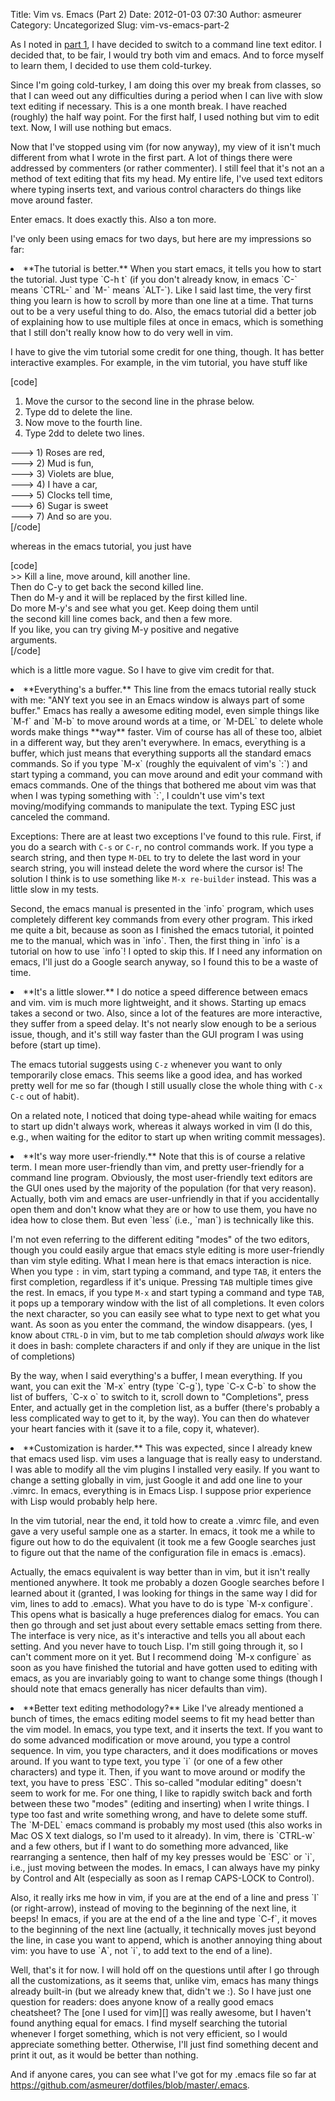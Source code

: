 Title: Vim vs. Emacs (Part 2)
Date: 2012-01-03 07:30
Author: asmeurer
Category: Uncategorized
Slug: vim-vs-emacs-part-2

As I noted in [part 1][], I have decided to switch to a command line
text editor. I decided that, to be fair, I would try both vim and emacs.
And to force myself to learn them, I decided to use them cold-turkey.

Since I'm going cold-turkey, I am doing this over my break from classes,
so that I can weed out any difficulties during a period when I can live
with slow text editing if necessary. This is a one month break. I have
reached (roughly) the half way point. For the first half, I used nothing
but vim to edit text. Now, I will use nothing but emacs.

Now that I've stopped using vim (for now anyway), my view of it isn't
much different from what I wrote in the first part. A lot of things
there were addressed by commenters (or rather commenter). I still feel
that it's not an a method of text editing that fits my head. My entire
life, I've used text editors where typing inserts text, and various
control characters do things like move around faster.

Enter emacs. It does exactly this. Also a ton more.

I've only been using emacs for two days, but here are my impressions so
far:

<li>
**The tutorial is better.** When you start emacs, it tells you how to
start the tutorial. Just type `C-h t` (if you don't already know, in
emacs `C-` means `CTRL-` and `M-` means `ALT-`). Like I said last time,
the very first thing you learn is how to scroll by more than one line at
a time. That turns out to be a very useful thing to do. Also, the emacs
tutorial did a better job of explaining how to use multiple files at
once in emacs, which is something that I still don't really know how to
do very well in vim.

I have to give the vim tutorial some credit for one thing, though. It
has better interactive examples. For example, in the vim tutorial, you
have stuff like

[code]  
1. Move the cursor to the second line in the phrase below.  
2. Type dd to delete the line.  
3. Now move to the fourth line.  
4. Type 2dd to delete two lines.

---\> 1) Roses are red,  
---\> 2) Mud is fun,  
---\> 3) Violets are blue,  
---\> 4) I have a car,  
---\> 5) Clocks tell time,  
---\> 6) Sugar is sweet  
---\> 7) And so are you.  
[/code]

whereas in the emacs tutorial, you just have

[code]  
\>\> Kill a line, move around, kill another line.  
Then do C-y to get back the second killed line.  
Then do M-y and it will be replaced by the first killed line.  
Do more M-y's and see what you get. Keep doing them until  
the second kill line comes back, and then a few more.  
If you like, you can try giving M-y positive and negative  
arguments.  
[/code]

<p>
which is a little more vague. So I have to give vim credit for that.

</li>
<li>
**Everything's a buffer.** This line from the emacs tutorial really
stuck with me: "ANY text you see in an Emacs window is always part of
some buffer." Emacs has really a awesome editing model, even simple
things like `M-f` and `M-b` to move around words at a time, or `M-DEL`
to delete whole words make things **way** faster. Vim of course has all
of these too, albiet in a different way, but they aren't everywhere. In
emacs, everything is a buffer, which just means that everything supports
all the standard emacs commands. So if you type `M-x` (roughly the
equivalent of vim's `:`) and start typing a command, you can move around
and edit your command with emacs commands. One of the things that
bothered me about vim was that when I was typing something with `:`, I
couldn't use vim's text moving/modifying commands to manipulate the
text. Typing ESC just canceled the command.

Exceptions: There are at least two exceptions I've found to this rule.
First, if you do a search with `C-s` or `C-r`, no control commands work.
If you type a search string, and then type `M-DEL` to try to delete the
last word in your search string, you will instead delete the word where
the cursor is! The solution I think is to use something like
`M-x re-builder` instead. This was a little slow in my tests.

<p>
Second, the emacs manual is presented in the `info` program, which uses
completely different key commands from every other program. This irked
me quite a bit, because as soon as I finished the emacs tutorial, it
pointed me to the manual, which was in `info`. Then, the first thing in
`info` is a tutorial on how to use `info`! I opted to skip this. If I
need any information on emacs, I'll just do a Google search anyway, so I
found this to be a waste of time.

</li>
<li>
**It's a little slower.** I do notice a speed difference between emacs
and vim. vim is much more lightweight, and it shows. Starting up emacs
takes a second or two. Also, since a lot of the features are more
interactive, they suffer from a speed delay. It's not nearly slow enough
to be a serious issue, though, and it's still way faster than the GUI
program I was using before (start up time).

The emacs tutorial suggests using `C-z` whenever you want to only
temporarily close emacs. This seems like a good idea, and has worked
pretty well for me so far (though I still usually close the whole thing
with `C-x C-c` out of habit).

<p>
On a related note, I noticed that doing type-ahead while waiting for
emacs to start up didn't always work, whereas it always worked in vim (I
do this, e.g., when waiting for the editor to start up when writing
commit messages).

</li>
<li>
**It's way more user-friendly.** Note that this is of course a relative
term. I mean more user-friendly than vim, and pretty user-friendly for a
command line program. Obviously, the most user-friendly text editors are
the GUI ones used by the majority of the population (for that very
reason). Actually, both vim and emacs are user-unfriendly in that if you
accidentally open them and don't know what they are or how to use them,
you have no idea how to close them. But even `less` (i.e., `man`) is
technically like this.

I'm not even referring to the different editing "modes" of the two
editors, though you could easily argue that emacs style editing is more
user-friendly than vim style editing. What I mean here is that emacs
interaction is nice. When you type `:` in vim, start typing a command,
and type `TAB`, it enters the first completion, regardless if it's
unique. Pressing `TAB` multiple times give the rest. In emacs, if you
type `M-x` and start typing a command and type `TAB`, it pops up a
temporary window with the list of all completions. It even colors the
next character, so you can easily see what to type next to get what you
want. As soon as you enter the command, the window disappears. (yes, I
know about `CTRL-D` in vim, but to me tab completion should *always*
work like it does in bash: complete characters if and only if they are
unique in the list of completions)

<p>
By the way, when I said everything's a buffer, I mean everything. If you
want, you can exit the `M-x` entry (type `C-g`), type `C-x C-b` to show
the list of buffers, `C-x o` to switch to it, scroll down to
"Completions", press Enter, and actually get in the completion list, as
a buffer (there's probably a less complicated way to get to it, by the
way). You can then do whatever your heart fancies with it (save it to a
file, copy it, whatever).

</li>
<li>
**Customization is harder.** This was expected, since I already knew
that emacs used lisp. vim uses a language that is really easy to
understand. I was able to modify all the vim plugins I installed very
easily. If you want to change a setting globally in vim, just Google it
and add one line to your .vimrc. In emacs, everything is in Emacs Lisp.
I suppose prior experience with Lisp would probably help here.

In the vim tutorial, near the end, it told how to create a .vimrc file,
and even gave a very useful sample one as a starter. In emacs, it took
me a while to figure out how to do the equivalent (it took me a few
Google searches just to figure out that the name of the configuration
file in emacs is .emacs).

<p>
Actually, the emacs equivalent is way better than in vim, but it isn't
really mentioned anywhere. It took me probably a dozen Google searches
before I learned about it (granted, I was looking for things in the same
way I did for vim, lines to add to .emacs). What you have to do is type
`M-x configure`. This opens what is basically a huge preferences dialog
for emacs. You can then go through and set just about every settable
emacs setting from there. The interface is very nice, as it's
interactive and tells you all about each setting. And you never have to
touch Lisp. I'm still going through it, so I can't comment more on it
yet. But I recommend doing `M-x configure` as soon as you have finished
the tutorial and have gotten used to editing with emacs, as you are
invariably going to want to change some things (though I should note
that emacs generally has nicer defaults than vim).

</li>
<li>
**Better text editing methodology?** Like I've already mentioned a bunch
of times, the emacs editing model seems to fit my head better than the
vim model. In emacs, you type text, and it inserts the text. If you want
to do some advanced modification or move around, you type a control
sequence. In vim, you type characters, and it does modifications or
moves around. If you want to type text, you type `i` (or one of a few
other characters) and type it. Then, if you want to move around or
modify the text, you have to press `ESC`. This so-called "modular
editing" doesn't seem to work for me. For one thing, I like to rapidly
switch back and forth between these two "modes" (editing and inserting)
when I write things. I type too fast and write something wrong, and have
to delete some stuff. The `M-DEL` emacs command is probably my most used
(this also works in Mac OS X text dialogs, so I'm used to it already).
In vim, there is `CTRL-w` and a few others, but if I want to do
something more advanced, like rearranging a sentence, then half of my
key presses would be `ESC` or `i`, i.e., just moving between the modes.
In emacs, I can always have my pinky by Control and Alt (especially as
soon as I remap CAPS-LOCK to Control).

<p>
Also, it really irks me how in vim, if you are at the end of a line and
press `l` (or right-arrow), instead of moving to the beginning of the
next line, it beeps! In emacs, if you are at the end of a the line and
type `C-f`, it moves to the beginning of the next line (actually, it
technically moves just beyond the line, in case you want to append,
which is another annoying thing about vim: you have to use `A`, not `i`,
to add text to the end of a line).

</li>
Well, that's it for now. I will hold off on the questions until after I
go through all the customizations, as it seems that, unlike vim, emacs
has many things already built-in (but we already knew that, didn't we
:). So I have just one question for readers: does anyone know of a
really good emacs cheatsheet? The [one I used for vim][] was really
awesome, but I haven't found anything equal for emacs. I find myself
searching the tutorial whenever I forget something, which is not very
efficient, so I would appreciate something better. Otherwise, I'll just
find something decent and print it out, as it would be better than
nothing.

And if anyone cares, you can see what I've got for my .emacs file so far
at <https://github.com/asmeurer/dotfiles/blob/master/.emacs>.

  [part 1]: http://asmeurersympy.wordpress.com/2011/12/20/vim-vs-emacs-part-1/
  [one I used for vim]: http://www.viemu.com/a_vi_vim_graphical_cheat_sheet_tutorial.html
